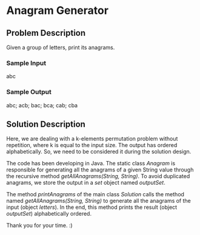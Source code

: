 # Anagram Generator

## Problem Description

Given a group of letters, print its anagrams.

### Sample Input

abc 

### Sample Output

abc; acb; bac; bca; cab; cba

## Solution Description

Here, we are dealing with a k-elements permutation problem without repetition, where k is equal to the input size. The output has ordered alphabetically. So, we need to be considered it during the solution design. 

The code has been developing in Java. The static class _Anagram_ is responsible for generating all the anagrams of a given String value through the recursive method _getAllAnagrams(String, String)_. To avoid duplicated anagrams, we store the output in a _set_ object named _outputSet_. 

The method _printAnagrams_ of the main class _Solution_ calls the method named _getAllAnagrams(String, String)_ to generate all the anagrams of the input (object _letters_). In the end, this method prints the result (object _outputSet_) alphabetically ordered. 

Thank you for your time. :)
